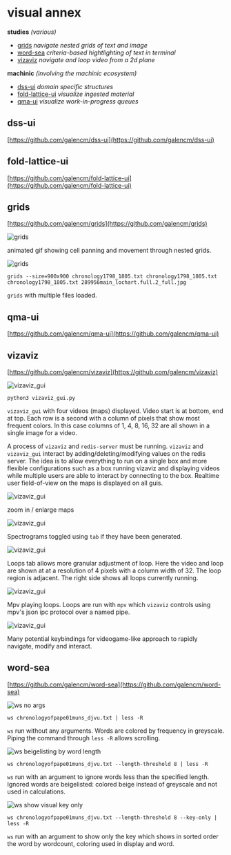 # visual annex

**studies**
_(various)_

* [grids](#grids)
_navigate nested grids of text and image_
* [word-sea](#word-sea)
_criteria-based hightlighting of text in terminal_
* [vizaviz](#vizaviz)
_navigate and loop video from a 2d plane_

**machinic**
_(involving the machinic ecosystem)_

* [dss-ui](#dss-ui)
_domain specific structures_
* [fold-lattice-ui](#fold-lattice-ui)
_visualize ingested material_
* [qma-ui](#qma-ui)
_visualize work-in-progress queues_


## dss-ui
[https://github.com/galencm/dss-ui](https://github.com/galencm/dss-ui)

## fold-lattice-ui
[https://github.com/galencm/fold-lattice-ui](https://github.com/galencm/fold-lattice-ui)

## grids
[https://github.com/galencm/grids](https://github.com/galencm/grids)

![grids](grids/grids_1.gif "nested grids")

animated gif showing cell panning and movement through nested grids.

![grids](grids/grids_1.jpg "grid of files")

```
grids --size=900x900 chronology1798_1805.txt chronology1798_1805.txt chronology1798_1805.txt 289956main_lochart.full.2_full.jpg
```

`grids` with multiple files loaded.

## qma-ui
[https://github.com/galencm/qma-ui](https://github.com/galencm/qma-ui)

## vizaviz
[https://github.com/galencm/vizaviz](https://github.com/galencm/vizaviz)

![vizaviz_gui](vizaviz/vizaviz_1.jpg "`vizaviz_gui` with four videos displayed")

```
python3 vizaviz_gui.py
```

`vizaviz_gui` with four videos (maps) displayed. Video start is at bottom, end at top. Each row is a second with a column of pixels that show most frequent colors. In this case columns of 1, 4, 8, 16, 32 are all shown in a single image for a video.

A process of `vizaviz` and `redis-server` must be running. `vizaviz` and `vizaviz_gui` interact by adding/deleting/modifying values on the redis server. The idea is to allow everything to run on a single box and more flexible configurations such as a box running vizaviz and displaying videos while multiple users are able to interact by connecting to the box. Realtime user field-of-view on the maps is displayed on all guis.

![vizaviz_gui](vizaviz/vizaviz_2.jpg "zoom in / enlarging the maps")

zoom in / enlarge maps

![vizaviz_gui](vizaviz/vizaviz_3.jpg "press `tab` for spectrograms if they have been generated")

Spectrograms toggled using `tab` if they have been generated.

![vizaviz_gui](vizaviz/vizaviz_4.jpg "loops tab allows more granular adjustment of loop")

Loops tab allows more granular adjustment of loop. Here the video and loop are shown at at a resolution of 4 pixels with a column width of 32. The loop region is adjacent. The right side shows all loops currently running.

![vizaviz_gui](vizaviz/vizaviz_5.jpg "mpv playing loops")

Mpv playing loops. Loops are run with `mpv` which `vizaviz` controls using mpv's json ipc protocol over a named pipe.

![vizaviz_gui](vizaviz/vizaviz_6.jpg "keybindings for many minutae")

Many potential keybindings for videogame-like approach to rapidly navigate, modify and interact. 

## word-sea
[https://github.com/galencm/word-sea](https://github.com/galencm/word-sea)

![ws no args](word_sea/word_sea_1.jpg "'ws' run without any arguments. Words are colored by frequency in greyscale. Piping the command through 'less' allows scrolling.")

```
ws chronologyofpape01muns_djvu.txt | less -R
```

`ws` run without any arguments. Words are colored by frequency in greyscale. Piping the command through `less -R` allows scrolling.

![ws beigelisting by word length](word_sea/word_sea_2.jpg "'ws' run with an argument to ignore words less than the specified length. Ignored words are beigelisted: colored beige instead of greyscale and not used in calculations.")

```
ws chronologyofpape01muns_djvu.txt --length-threshold 8 | less -R
```

`ws` run with an argument to ignore words less than the specified length. Ignored words are beigelisted: colored beige instead of greyscale and not used in calculations.

![ws show visual key only](word_sea/word_sea_3.jpg "'ws' run with an argument to show only the key which shows in sorted order the word by wordcount, coloring used in display and word.")

```
ws chronologyofpape01muns_djvu.txt --length-threshold 8 --key-only | less -R
```

`ws` run with an argument to show only the key which shows in sorted order the word by wordcount, coloring used in display and word.

